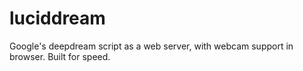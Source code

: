 # luciddream
Google's deepdream script as a web server, with webcam support in browser. Built for speed.
